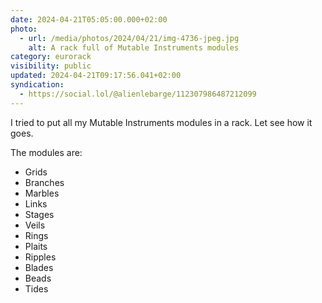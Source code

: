 ```yaml
---
date: 2024-04-21T05:05:00.000+02:00
photo:
  - url: /media/photos/2024/04/21/img-4736-jpeg.jpg
    alt: A rack full of Mutable Instruments modules
category: eurorack
visibility: public
updated: 2024-04-21T09:17:56.041+02:00
syndication:
  - https://social.lol/@alienlebarge/112307986487212099
---
```


I tried to put all my Mutable Instruments modules in a rack.
Let see how it goes.

The modules are:
- Grids
- Branches
- Marbles
- Links
- Stages
- Veils
- Rings
- Plaits
- Ripples
- Blades
- Beads
- Tides
